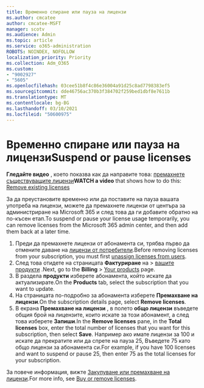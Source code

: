 ```yaml
---
title: Временно спиране или пауза на лицензи
ms.author: cmcatee
author: cmcatee-MSFT
manager: scotv
ms.audience: Admin
ms.topic: article
ms.service: o365-administration
ROBOTS: NOINDEX, NOFOLLOW
localization_priority: Priority
ms.collection: Adm_O365
ms.custom:
- "9002927"
- "5605"
ms.openlocfilehash: 03cee51b8f4c86e36004a91d25c8ad7798383ef5
ms.sourcegitcommit: dde46756ac370b3f384702f259bed1dbf8e7611b
ms.translationtype: MT
ms.contentlocale: bg-BG
ms.lasthandoff: 03/10/2021
ms.locfileid: "50600975"
---
```

# <a name="suspend-or-pause-licenses"></a><span data-ttu-id="1cdfd-102">Временно спиране или пауза на лицензи</span><span class="sxs-lookup"><span data-stu-id="1cdfd-102">Suspend or pause licenses</span></span>

<span data-ttu-id="1cdfd-103">**Гледайте видео** , което показва как да направите това: [премахнете съществуващите лицензи](https://go.microsoft.com/fwlink/p/?linkid=2154938)</span><span class="sxs-lookup"><span data-stu-id="1cdfd-103">**WATCH a video** that shows how to do this: [Remove existing licenses](https://go.microsoft.com/fwlink/p/?linkid=2154938)</span></span>

<span data-ttu-id="1cdfd-104">За да преустановите временно или да поставите на пауза вашата употреба на лицензи, можете да премахнете лицензи от центъра за администриране на Microsoft 365 и след това да ги добавите обратно на по-късен етап.</span><span class="sxs-lookup"><span data-stu-id="1cdfd-104">To suspend or pause your license usage temporarily, you can remove licenses from the Microsoft 365 admin center, and then add them back at a later time.</span></span>

1. <span data-ttu-id="1cdfd-105">Преди да премахнете лицензи от абонамента си, трябва първо да отмените даване на [лицензи от потребители](https://docs.microsoft.com/microsoft-365/admin/manage/remove-licenses-from-users).</span><span class="sxs-lookup"><span data-stu-id="1cdfd-105">Before removing licenses from your subscription, you must first [unassign licenses from users](https://docs.microsoft.com/microsoft-365/admin/manage/remove-licenses-from-users).</span></span>
2. <span data-ttu-id="1cdfd-106">След това отидете на страницата **Фактуриране** на  >  [вашите продукти](https://go.microsoft.com/fwlink/p/?linkid=842054) .</span><span class="sxs-lookup"><span data-stu-id="1cdfd-106">Next, go to the **Billing** > [Your products](https://go.microsoft.com/fwlink/p/?linkid=842054) page.</span></span>
3. <span data-ttu-id="1cdfd-107">В раздела **продукти** изберете абонамента, който искате да актуализирате.</span><span class="sxs-lookup"><span data-stu-id="1cdfd-107">On the **Products** tab, select the subscription that you want to update.</span></span>
4. <span data-ttu-id="1cdfd-108">На страницата по-подробно за абонамента изберете **Премахване на лицензи**.</span><span class="sxs-lookup"><span data-stu-id="1cdfd-108">On the subscription details page, select **Remove licenses**.</span></span>
5. <span data-ttu-id="1cdfd-109">В екрана **Премахване на лицензи** , в полето **общо лицензи** въведете общия брой на лицензите, които искате за този абонамент, а след това изберете **Запиши**.</span><span class="sxs-lookup"><span data-stu-id="1cdfd-109">In the **Remove licenses** pane, in the **Total licenses** box, enter the total number of licenses that you want for this subscription, then select **Save**.</span></span> <span data-ttu-id="1cdfd-110">Например ако имате лицензи за 100 и искате да прекратите или да спрете на пауза 25, Въведете 75 като общо лицензи за абонамента си.</span><span class="sxs-lookup"><span data-stu-id="1cdfd-110">For example, if you have 100 licenses and want to suspend or pause 25, then enter 75 as the total licenses for your subscription.</span></span>

<span data-ttu-id="1cdfd-111">За повече информация, вижте [Закупуване или премахване на лицензи](https://docs.microsoft.com/microsoft-365/commerce/licenses/buy-licenses).</span><span class="sxs-lookup"><span data-stu-id="1cdfd-111">For more info, see [Buy or remove licenses](https://docs.microsoft.com/microsoft-365/commerce/licenses/buy-licenses).</span></span>